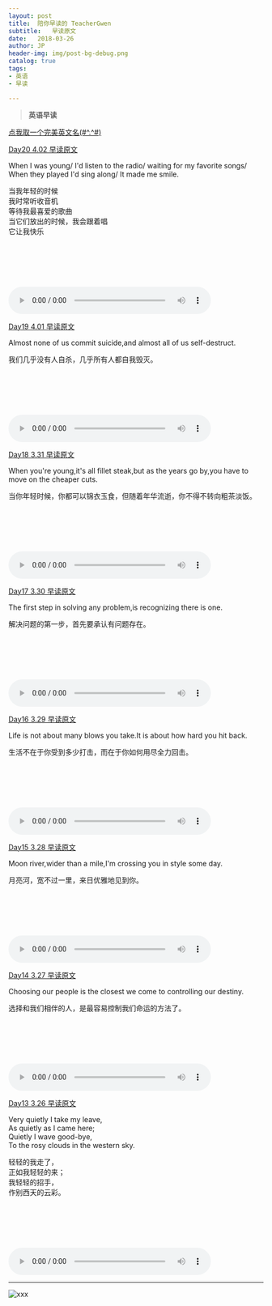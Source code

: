 ```yaml
---
layout: post
title:  陪你早读的 TeacherGwen
subtitle:   早读原文
date:   2018-03-26
author: JP
header-img: img/post-bg-debug.png
catalog: true
tags:
- 英语
- 早读

---
```


>  **英语早读**

[点我取一个完美英文名(#^.^#)](http://ename.shanbay.com.cn)

[Day20 4.02 早读原文](http://mp.weixin.qq.com/s/ibjq-H6P1HD4itNNYs9P4Q)

When I was young/
I'd listen to the radio/
waiting for my favorite songs/
When they played I'd sing along/
It made me smile.

当我年轻的时候<br>
我时常听收音机<br>
等待我最喜爱的歌曲<br>
当它们放出的时候，我会跟着唱<br>
它让我快乐

<audio style="height:140;width:400;" controls="controls" src="https://res.wx.qq.com/voice/getvoice?mediaid=MzI4OTAyODUxNF8yNjUzNTEzMDgx">
</audio>

[Day19 4.01 早读原文](https://mp.weixin.qq.com/s/K1bFV2fIIZIcuu_RIDy5Iw)

Almost none of us commit suicide,and almost all of us self-destruct.

我们几乎没有人自杀，几乎所有人都自我毁灭。

<audio style="height:140;width:400;" controls="controls" src="https://res.wx.qq.com/voice/getvoice?mediaid=MzI4OTAyODUxNF8yNjUzNTEzMDQ2">
</audio>


[Day18 3.31 早读原文](http://mp.weixin.qq.com/s/IIQF8Tf4Ce36UfRTugxMTg)

When you're young,it's all fillet steak,but as the years go by,you have to move on the cheaper cuts.

当你年轻时候，你都可以锦衣玉食，但随着年华流逝，你不得不转向粗茶淡饭。

<audio style="height:140;width:400;" controls="controls" src="https://res.wx.qq.com/voice/getvoice?mediaid=MzI4OTAyODUxNF8yNjUzNTEzMDQy">
</audio>

[Day17 3.30 早读原文](http://mp.weixin.qq.com/s/3eLkbdTE9NEt6C19obsVXQ)

The first step in solving any problem,is recognizing there is one.

解决问题的第一步，首先要承认有问题存在。

<audio style="height:140;width:400;" controls="controls" src="https://res.wx.qq.com/voice/getvoice?mediaid=MzI4OTAyODUxNF8yNjUzNTEzMDM0">
</audio>

[Day16 3.29 早读原文](http://mp.weixin.qq.com/s/DXNQb1fLyM1Sd63R7PfJ-w)

Life is not about many blows you take.It is about how hard you hit back.

生活不在于你受到多少打击，而在于你如何用尽全力回击。

<audio style="height:140;width:400;" controls="controls" src="https://res.wx.qq.com/voice/getvoice?mediaid=MzI4OTAyODUxNF8yNjUzNTEzMDA3">
</audio>

[Day15 3.28 早读原文](http://mp.weixin.qq.com/s/Xi_8njlcD5UgnJ22BVCflQ)

Moon river,wider than a mile,I'm crossing you in style some day.

月亮河，宽不过一里，来日优雅地见到你。

<audio style="height:140;width:400;" controls="controls" src="https://res.wx.qq.com/voice/getvoice?mediaid=MzI4OTAyODUxNF8yNjUzNTEyOTk5">
</audio>

[Day14 3.27 早读原文](http://mp.weixin.qq.com/s/ZM6lrtOK3H4VWxfz0_JXDA)

Choosing our people is the closest we come to controlling our destiny. 

选择和我们相伴的人，是最容易控制我们命运的方法了。

<audio style="height:140;width:400;" controls="controls" src="https://res.wx.qq.com/voice/getvoice?mediaid=MzI4OTAyODUxNF8yNjUzNTEyOTkz">
</audio>

[Day13 3.26 早读原文](http://mp.weixin.qq.com/s/H9AU4lNDxr3m4gkzBGHRTw)

Very quietly I take my leave,<br> As quietly as I came here;<br> Quietly I wave good-bye,<br> To the rosy clouds in the western sky.

轻轻的我走了，<br>正如我轻轻的来；<br>我轻轻的招手，<br>作别西天的云彩。

<audio style="height:140;width:400;" controls="controls" src="https://res.wx.qq.com/voice/getvoice?mediaid=MzI4OTAyODUxNF8yNjUzNTEyOTcx">
</audio>

---

![xxx](http://img07.tooopen.com/images/20170316/tooopen_sy_201956178977.jpg)